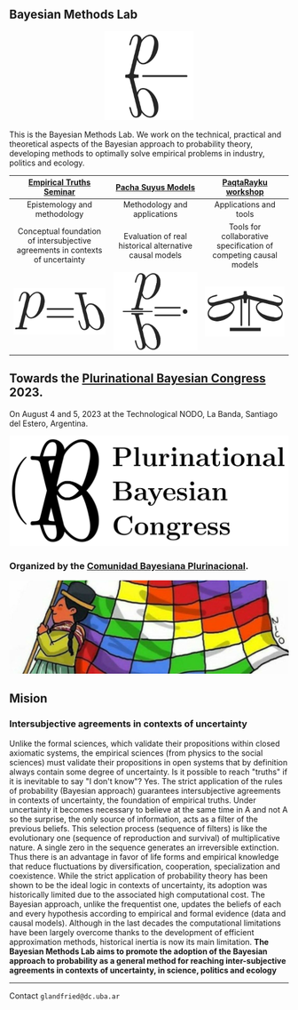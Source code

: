 ## Bayesian Methods Lab

<p align="center">
  <img src="https://raw.githubusercontent.com/glandfried/images/master/logos/blecha.png" style="width: 32%;"/>
</p>

This is the Bayesian Methods Lab.
We work on the technical, practical and theoretical aspects of the Bayesian approach to probability theory, developing methods to optimally solve empirical problems in industry, politics and ecology.

[Empirical Truths Seminar](https://MetodosBayesianos.github.io/seminario) |  [Pacha Suyus Models](https://MetodosBayesianos.github.io/modelos) | [PaqtaRayku workshop](https://MetodosBayesianos.github.io/taller)
:-------------------------:|:-------------------------:|:-------------------------:
Epistemology and methodology | Methodology and applications | Applications and tools
Conceptual foundation of intersubjective agreements in contexts of uncertainty | Evaluation of real historical alternative causal models | Tools for collaborative specification of competing causal models
[![Comunidad](https://raw.githubusercontent.com/glandfried/images/master/logos/pEQb_400.png)](https://MetodosBayesianos.github.io/seminario) | [![Comunidad](https://raw.githubusercontent.com/glandfried/images/master/logos/PdivB.png)](https://MetodosBayesianos.github.io/modelos) | [![Comunidad](https://raw.githubusercontent.com/glandfried/images/master/logos/balanza_cerca.png)](https://MetodosBayesianos.github.io/taller)

## Towards the [**Plurinational Bayesian Congress**](https://bayesdelsur.com.ar/index_en.html) 2023.

On August 4 and 5, 2023 at the Technological NODO, La Banda, Santiago del Estero, Argentina.

[![Comunidad](https://raw.githubusercontent.com/glandfried/images/master/logos/PBC.png)](https://bayesdelsur.com.ar/index_en.html)

### Organized by the [**Comunidad Bayesiana Plurinacional**](https://bayesplurinacional.github.io/en/home).

![com](https://raw.githubusercontent.com/glandfried/images/master/whipalaNico.jpeg)

## Mision

### Intersubjective agreements in contexts of uncertainty

Unlike the formal sciences, which validate their propositions within closed axiomatic systems, the empirical sciences (from physics to the social sciences) must validate their propositions in open systems that by definition always contain some degree of uncertainty. Is it possible to reach "truths" if it is inevitable to say "I don't know"? Yes. The strict application of the rules of probability (Bayesian approach) guarantees intersubjective agreements in contexts of uncertainty, the foundation of empirical truths. Under uncertainty it becomes necessary to believe at the same time in A and not A so the surprise, the only source of information, acts as a filter of the previous beliefs. This selection process (sequence of filters) is like the evolutionary one (sequence of reproduction and survival) of multiplicative nature. A single zero in the sequence generates an irreversible extinction. Thus there is an advantage in favor of life forms and empirical knowledge that reduce fluctuations by diversification, cooperation, specialization and coexistence. While the strict application of probability theory has been shown to be the ideal logic in contexts of uncertainty, its adoption was historically limited due to the associated high computational cost. The Bayesian approach, unlike the frequentist one, updates the beliefs of each and every hypothesis according to empirical and formal evidence (data and causal models). Although in the last decades the computational limitations have been largely overcome thanks to the development of efficient approximation methods, historical inertia is now its main limitation. **The Bayesian Methods Lab aims to promote the adoption of the Bayesian approach to probability as a general method for reaching inter-subjective agreements in contexts of uncertainty, in science, politics and ecology**

---

Contact `glandfried@dc.uba.ar`
